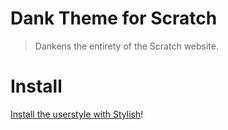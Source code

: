 # **Dank Theme** for Scratch
> Dankens the entirety of the Scratch website.

# Install
[Install the userstyle with Stylish](https://userstyles.org/styles/131339/)!
